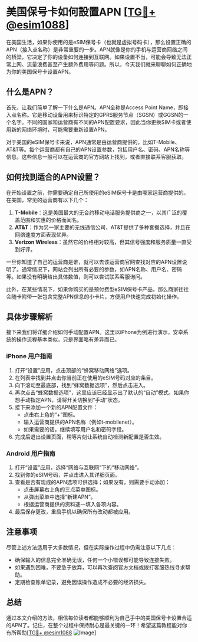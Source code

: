 # 美国保号卡如何設置APN [[TG💪+ @esim1088](https://t.me/s/esim1088)]

在美国生活，如果你使用的是eSIM保号卡（也就是虚拟号码卡），那么设置正确的APN（接入点名称）是非常重要的一步。APN就像是你的手机与运营商网络之间的桥梁，它决定了你的设备如何连接到互联网。如果设置不当，可能会导致无法正常上网、流量浪费甚至产生额外费用等问题。所以，今天我们就来聊聊如何正确地为你的美国保号卡设置APN。

## 什么是APN？

首先，让我们简单了解一下什么是APN。APN全称是Access Point Name，即接入点名称。它是移动设备用来标识特定的GPRS服务节点（SGSN）或GGSN的一个名字。不同的国家和运营商有不同的APN配置要求，因此当你更换SIM卡或者使用新的网络环境时，可能需要重新设置APN。

对于美国的eSIM保号卡来说，APN通常是由运营商提供的，比如T-Mobile、AT&T等。每个运营商都有自己的APN设置参数，包括用户名、密码、APN名称等信息。这些信息一般可以在运营商的官方网站上找到，或者直接联系客服获取。

## 如何找到适合的APN设置？

在开始设置之前，你需要确定自己所使用的eSIM保号卡是由哪家运营商提供的。在美国，常见的运营商有以下几个：

1. **T-Mobile**：这是美国最大的无合约移动电话服务提供商之一，以其广泛的覆盖范围和实惠的价格而闻名。
2. **AT&T**：作为另一家主要的无线通信公司，AT&T提供了多种套餐选择，并且在网络速度方面表现优异。
3. **Verizon Wireless**：虽然它的价格相对较高，但其信号强度和服务质量一直受到好评。

一旦你知道了自己的运营商是谁，就可以去该运营商官网查找对应的APN设置说明了。通常情况下，网站会列出所有必要的参数，如APN名称、用户名、密码等。如果没有明确给出具体数值，则可以尝试联系客服询问。

此外，在某些情况下，如果你购买的是预付费型eSIM保号卡产品，那么商家往往会随卡附带一张包含完整APN信息的小卡片，方便用户快速完成初始化操作。

## 具体步骤解析

接下来我们将详细介绍如何手动配置APN。这里以iPhone为例进行演示，安卓系统的操作流程基本类似，只是界面略有差异而已。

### iPhone 用户指南

1. 打开“设置”应用，点击顶部的“蜂窝移动网络”选项。
2. 在列表中找到并点击你当前正在使用的eSIM号码对应的条目。
3. 向下滚动至最底部，找到“蜂窝数据选项”，然后点击进入。
4. 再次点击“蜂窝数据选项”，这里应该已经显示出了默认的“自动”模式。如果你想手动指定APN，请将开关切换到“手动”状态。
5. 接下来添加一个新的APN配置文件：
   - 点击右上角的“+”图标。
   - 输入运营商提供的APN名称（例如t-mobilenet）。
   - 如果需要的话，继续填写用户名和密码字段。
6. 完成后退出设置页面，稍等片刻让系统自动检测新配置是否生效。

### Android 用户指南

1. 打开“设置”应用，选择“网络与互联网”下的“移动网络”。
2. 找到你的eSIM号码，并点击进入其详细页面。
3. 查看是否有现成的APN选项可供选择；如果没有，则需要手动添加：
   - 点击屏幕右上角的三点菜单图标。
   - 从弹出菜单中选择“新建APN”。
   - 根据运营商提供的资料逐一填入各项内容。
4. 最后保存更改，重启手机以确保所有改动都被应用。

## 注意事项

尽管上述方法适用于大多数情况，但在实际操作过程中仍需注意以下几点：

- 确保输入的信息完全准确无误，任何一个小错误都可能导致连接失败。
- 如果遇到困难，不要急于放弃，可以再次查阅官方文档或拨打客服热线寻求帮助。
- 定期检查账单记录，避免因误操作造成不必要的经济损失。

## 总结

通过本文介绍的方法，相信每位读者都能够顺利为自己手中的美国保号卡设置合适的APN了。记住，在整个过程中保持耐心是最关键的一环！希望这篇教程能对你有所帮助[[TG💪+ @esim1088](https://t.me/s/esim1088) ![Image](https://i.postimg.cc/4NQfJmqS/Snipaste-2025-05-13-00-14-12.png)]